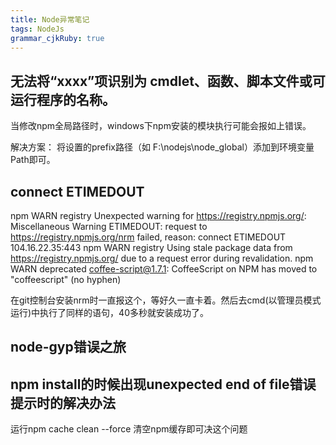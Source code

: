 ```yaml
---
title: Node异常笔记
tags: NodeJs
grammar_cjkRuby: true
---
```



## 无法将“xxxx”项识别为 cmdlet、函数、脚本文件或可运行程序的名称。
当修改npm全局路径时，windows下npm安装的模块执行可能会报如上错误。

解决方案： 将设置的prefix路径（如 F:\nodejs\node_global）添加到环境变量Path即可。

## connect ETIMEDOUT
npm WARN registry Unexpected warning for https://registry.npmjs.org/: Miscellaneous Warning ETIMEDOUT: request to https://registry.npmjs.org/nrm failed, reason: connect ETIMEDOUT 104.16.22.35:443
npm WARN registry Using stale package data from https://registry.npmjs.org/ due to a request error during revalidation.
npm WARN deprecated coffee-script@1.7.1: CoffeeScript on NPM has moved to "coffeescript" (no hyphen)

在git控制台安装nrm时一直报这个，等好久一直卡着。然后去cmd(以管理员模式运行)中执行了同样的语句，40多秒就安装成功了。

## node-gyp错误之旅

## npm install的时候出现unexpected end of file错误提示时的解决办法

运行npm cache clean --force 清空npm缓存即可决这个问题 